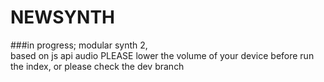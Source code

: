 # NEWSYNTH
###in progress;
modular synth 2,  
based on js api audio
PLEASE lower the volume of your device before run the index, or please check the dev branch
